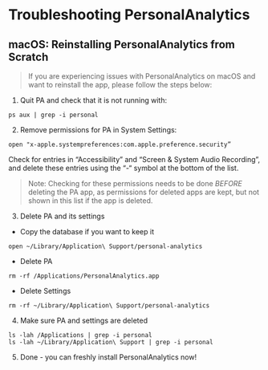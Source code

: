 # Troubleshooting PersonalAnalytics

## macOS: Reinstalling PersonalAnalytics from Scratch
> If you are experiencing issues with PersonalAnalytics on macOS and want to reinstall the app, please follow the steps below:

1. Quit PA and check that it is not running with:
```
ps aux | grep -i personal
```

2. Remove permissions for PA in System Settings:
```
open "x-apple.systempreferences:com.apple.preference.security”
```

Check for entries in “Accessibility” and “Screen & System Audio Recording”, and delete these entries using the “-“ symbol at the bottom of the list.

> Note: Checking for these permissions needs to be done *BEFORE* deleting the PA app, as permissions for deleted apps are kept, but not shown in this list if the app is deleted.

3. Delete PA and its settings

- Copy the database if you want to keep it
```
open ~/Library/Application\ Support/personal-analytics
```
- Delete PA
```
rm -rf /Applications/PersonalAnalytics.app
```
- Delete Settings
```
rm -rf ~/Library/Application\ Support/personal-analytics
```

4. Make sure PA and settings are deleted
```
ls -lah /Applications | grep -i personal
ls -lah ~/Library/Application\ Support | grep -i personal
```

5. Done - you can freshly install PersonalAnalytics now!

